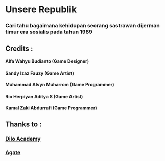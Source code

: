 # Unsere Republik
### Cari tahu bagaimana kehidupan seorang sastrawan dijerman timur era sosialis pada tahun 1989

## Credits :
#### Alfa Wahyu Budianto     (Game Designer)
#### Sandy Izaz Fauzy        (Game Artist)
#### Muhammad Alvyn Muharrom (Game Programmer)
#### Rio Herpiyan Aditya S    (Game Artist)
#### Kamal Zaki Abdurrafi    (Game Programmer)

## Thanks to :
### [Dilo Academy](academy.dilo.id)
### [Agate](agate.id)
